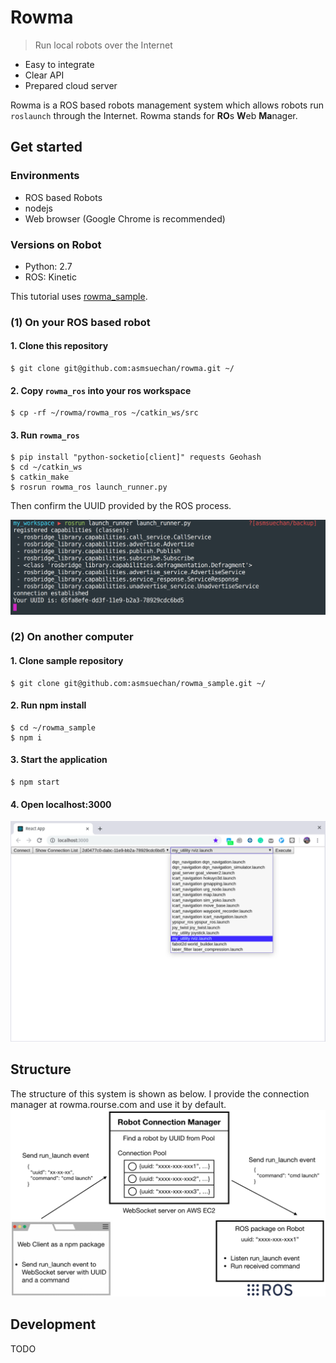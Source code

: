 # Rowma
> Run local robots over the Internet

* Easy to integrate
* Clear API
* Prepared cloud server

Rowma is a ROS based robots management system which allows robots run `roslaunch` through the Internet. Rowma stands for **RO**s **W**eb **Ma**nager.

## Get started

### Environments
* ROS based Robots
* nodejs
* Web browser (Google Chrome is recommended)

### Versions on Robot
* Python: 2.7
* ROS: Kinetic

This tutorial uses [rowma_sample](https://github.com/asmsuechan/rowma_sample).

### (1) On your ROS based robot
#### 1. Clone this repository
```
$ git clone git@github.com:asmsuechan/rowma.git ~/
```

#### 2. Copy `rowma_ros` into your ros workspace

```
$ cp -rf ~/rowma/rowma_ros ~/catkin_ws/src
```

#### 3. Run `rowma_ros`
```
$ pip install "python-socketio[client]" requests Geohash
$ cd ~/catkin_ws
$ catkin_make
$ rosrun rowma_ros launch_runner.py
```

Then confirm the UUID provided by the ROS process.

![img1](/images/rosrun.png)

### (2) On another computer
#### 1. Clone sample repository
```
$ git clone git@github.com:asmsuechan/rowma_sample.git ~/
```

#### 2. Run npm install
```
$ cd ~/rowma_sample
$ npm i
```

#### 3. Start the application
```
$ npm start
```

#### 4. Open localhost:3000
![img2](/images/sample-application.png)

## Structure
The structure of this system is shown as below. I provide the connection manager at rowma.rourse.com and use it by default.
![img3](/images/execute-command.png)

## Development
TODO
